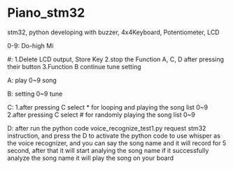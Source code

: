 # Piano_stm32
stm32, python developing with  buzzer, 4x4Keyboard, Potentiometer, LCD

0-9: 
    Do-high Mi

#: 
    1.Delete LCD output, Store Key
    2.stop the Function A, C, D after pressing their button
    3.Function B continue tune setting

A:
    play 0~9 song 

B:
    setting 0~9 tune

C:
    1.after pressing C select * for looping and playing the song list 0~9
    2.after pressing C select # for randomly playing the song list 0~9

D: 
    after run the python code voice_recognize_test1.py request stm32 instruction, 
    and press the D to activate the python code to use whisper as the voice recognizer,
    and you can say the song name and it will record for 5 second, after that it will start 
    analying the song name if it successfully analyze the song name it will play the song on
    your board
